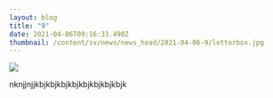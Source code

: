 ```yaml
---
layout: blog
title: "9"
date: 2021-04-06T09:16:33.490Z
thumbnail: /content/sv/news/news_head/2021-04-06-9/letterbox.jpg
---
```

![](/letterbox.jpg)

nknjjnjjkbjkbjkbjkbjkbjkbjkbjkbjk